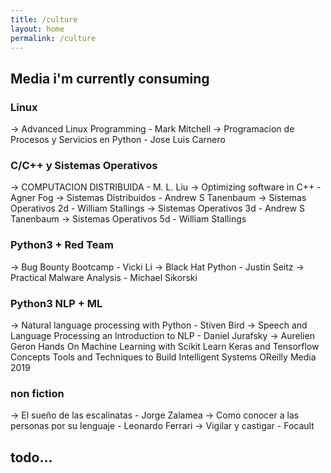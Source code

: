 ```yaml
---
title: /culture
layout: home
permalink: /culture
---
```


## Media i'm currently consuming

### Linux

-> Advanced Linux Programming - Mark Mitchell
-> Programacion de Procesos y Servicios en Python - Jose Luis Carnero

### C/C++ y Sistemas Operativos

-> COMPUTACION DISTRIBUIDA - M. L. Liu
-> Optimizing software in C++ - Agner Fog
-> Sistemas Distribuidos - Andrew S Tanenbaum
-> Sistemas Operativos 2d - William Stallings
-> Sistemas Operativos 3d - Andrew S Tanenbaum
-> Sistemas Operativos 5d - William Stallings

### Python3 + Red Team

-> Bug Bounty Bootcamp - Vicki Li
-> Black Hat Python - Justin Seitz
-> Practical Malware Analysis - Michael Sikorski

### Python3 NLP + ML

-> Natural language processing with Python - Stiven Bird
-> Speech and Language Processing an Introduction to NLP - Daniel Jurafsky
-> Aurelien Geron Hands On Machine Learning with Scikit Learn Keras and Tensorflow Concepts Tools and Techniques to Build Intelligent Systems OReilly Media 2019

### non fiction

-> El sueño de las escalinatas - Jorge Zalamea 
-> Como conocer a las personas por su lenguaje - Leonardo Ferrari
-> Vigilar y castigar - Focault

## todo...
